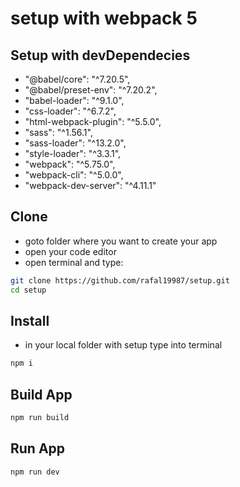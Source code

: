 # setup with webpack 5 

## Setup with devDependecies
- "@babel/core": "^7.20.5",
- "@babel/preset-env": "^7.20.2",
- "babel-loader": "^9.1.0",
- "css-loader": "^6.7.2",
- "html-webpack-plugin": "^5.5.0",
- "sass": "^1.56.1",
- "sass-loader": "^13.2.0",
- "style-loader": "^3.3.1",
- "webpack": "^5.75.0",
- "webpack-cli": "^5.0.0",
- "webpack-dev-server": "^4.11.1"

## Clone

- goto folder where you want to create your app
- open your code editor
- open terminal and type:
```bash
git clone https://github.com/rafal19987/setup.git
cd setup
```

## Install

- in your local folder with setup type into terminal
```bash 
npm i
```

## Build App

```bash
npm run build
```

## Run App

```bash
npm run dev
```
